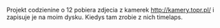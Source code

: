 Projekt codzienine o 12 pobiera zdjecia z kamerek http://kamery.topr.pl/ i zapisuje je na moim dysku.
Kiedys tam zrobie z nich timelaps.
 
